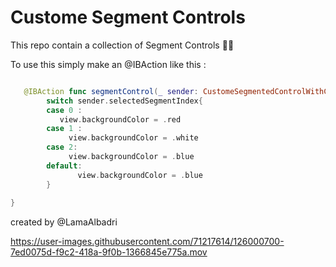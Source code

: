 # Custome Segment Controls
This repo contain a collection of Segment Controls 🍍🌴

To use this simply make an  @IBAction like this :

```Swift

   @IBAction func segmentControl(_ sender: CustomeSegmentedControlWithCornerRadius) {
        switch sender.selectedSegmentIndex{
        case 0 :
           view.backgroundColor = .red
        case 1 :
             view.backgroundColor = .white
        case 2:
             view.backgroundColor = .blue
        default:
               view.backgroundColor = .blue
        }
      
}
```


created by  @LamaAlbadri 


https://user-images.githubusercontent.com/71217614/126000700-7ed0075d-f9c2-418a-9f0b-1366845e775a.mov

